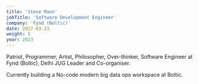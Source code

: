 ```yaml
---
title: 'Steve Mann'
jobTitle: 'Software Development Engineer'
company: 'Fynd (Boltic)'
date: 2017-03-23
weight: 5
year: 2023
---
```


Patriot, Programmer, Artist, Philosopher, Over-thinker, Software Engineer at Fynd (Boltic), Delhi JUG Leader and Co-organiser.

Currently building a No-code modern big data ops workspace at Boltic.